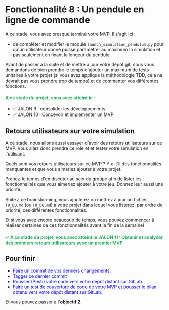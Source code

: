 # Fonctionnalité 8 : Un pendule en ligne de commande


A ce stade, vous avez presque terminé votre MVP. Il s'agit ici :

+ de compléter et modifier le module `launch_simulation_pendulum.py` pour qu'un utilisateur donné puisse paramétrer au maximum la simulation et pas seulement en fixant la longeur du pendule.




Avant de passer à la suite et de mettre à jour votre dépôt git, nous vous demandons de bien prendre le temps d'ajouter un maximum de tests unitaires à votre projet (si vous avez appliqué la méthodologie TDD, cela ne devrait pas vous prendre trop de temps) et de commenter vos différentes fonctions. 


#### <span style="color: #26B260">A ce stade du projet, vous avez atteint le :
+  :white_check_mark: JALON 9 : consolider les développements 
+  :white_check_mark: JALON 10 : Concevoir et implémenter un MVP
</span> 


## Retours utilisateurs sur votre simulation

A ce stade, nous allons aussi essayer d'avoir des retours utilisateurs sur ce MVP. Vous allez donc prendre ce role et et tester votre simulation en l'utilisant. 

Quels sont vos retours utilisateurs sur ce MVP ? Y-a-t'il des fonctionnalités manquantes et que vous aimeriez ajouter à votre projet.

Prenez-le temps d'en discuter au sein du groupe afin de lister les fonctionnalités que vous aimeriez ajouter à votre jeu. Donnez leur aussi une priorité.

Suite à ce brainstorming, vous ajouterez ou mettrez à jour un fichier `TO_DO.md` (ou `TO_DO.md`) à votre projet dans lequel vous listerez, par ordre de priorité, ces différentes fonctionnalités.

Et si vous avez encore beaucoup de temps, vous pouvez commencer à réaliser certaines de ces fonctionnalités avant la fin de la semaine! 

#### <span style="color: #26B260"> :white_check_mark: A ce stade du projet, vous avez atteint le JALON 11 : Obtenir et analyser des premiers retours utilisateurs avec un premier MVP </span> 

## Pour finir 

+ <span style='color:blue'>Faire un commit de vos derniers changements.</span> 
+ <span style='color:blue'>Tagger ce dernier commit </span> 
+ <span style='color:blue'>Pousser (Push) votre code vers votre dépôt distant sur GitLab.</span> 
+ <span style='color:blue'>Faire un test de couverture de code de votre MVP et pousser le bilan obtenu vers votre dépôt distant sur GitLab.</span>


Et vous pouvez passer à l'[**objectif 2**](https://gitlab-ovh-07.cloud.centralesupelec.fr/celine.hudelot/cs_codingweek_pendulum_2021/-/blob/master/TemplateProject_pendulum.md#objectif-2-un-pendule-avec-une-interface-graphique). 











 